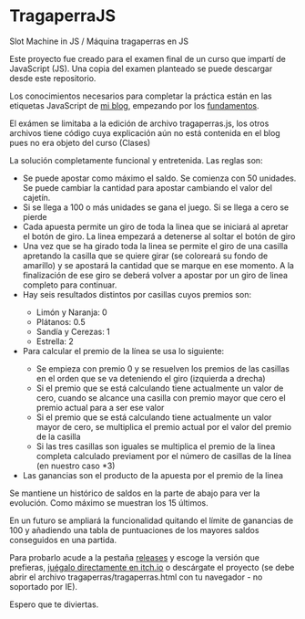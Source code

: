 # TragaperraJS
Slot Machine in JS / Máquina tragaperras en JS

Este proyecto fue creado para el examen final de un curso que impartí de JavaScript (JS).
Una copia del examen planteado se puede descargar desde este repositorio.

Los conocimientos necesarios para completar la práctica están en las etiquetas JavaScript de <a href="https://hijosdelspectrum.blogspot.com.es/">mi blog</a>, empezando por los <a href="http://hijosdelspectrum.blogspot.com.es/2017/10/javascript-fundamentos.html">fundamentos</a>.

El exámen se limitaba a la edición de archivo tragaperras.js, los otros archivos tiene código cuya explicación aún no está contenida en el blog pues no era objeto del curso (Clases)

La solución completamente funcional y entretenida. Las reglas son:
<ul>
  <li>Se puede apostar como máximo el saldo. Se comienza con 50 unidades. Se puede cambiar la cantidad para apostar cambiando el valor del cajetín.</li>
  <li>Si se llega a 100 o más unidades se gana el juego. Si se llega a cero se pierde</li>
  <li>Cada apuesta permite un giro de toda la linea que se iniciará al apretar el botón de giro. La linea empezará a detenerse al soltar el botón de giro</li>
  <li>Una vez que se ha girado toda la linea se permite el giro de una casilla apretando la casilla que se quiere girar (se coloreará su fondo de amarillo) y se apostará la cantidad que se marque en ese momento. A la finalización de ese giro se deberá volver a apostar por un giro de linea completo para continuar.</li>
  <li> Hay seis resultados distintos por casillas cuyos premios son:</li>
    <ul>
      <li>Limón y Naranja: 0</li>
      <li>Plátanos: 0.5</li>
      <li>Sandía y Cerezas: 1</li>
      <li>Estrella: 2</li>
    </ul>
  <li>Para calcular el premio de la línea se usa lo siguiente:</li>
    <ul>
      <li>Se empieza con premio 0 y se resuelven los premios de las casillas en el orden que se va deteniendo el giro (izquierda a drecha)</li>
      <li>Si el premio que se está calculando tiene actualmente un valor de cero, cuando se alcance una casilla con premio mayor que cero el premio actual para a ser ese valor</li>
      <li>Si el premio que se está calculando tiene actualmente un valor mayor de cero, se multiplica el premio actual por el valor del premio de la casilla</li>
      <li>Si las tres casillas son iguales se multiplica el premio de la linea completa calculado previament por el número de casillas de la línea (en nuestro caso *3)</li>
  </ul>
  <li>Las ganancias son el producto de la apuesta por el premio de la linea</li>
</ul>

Se mantiene un histórico de saldos en la parte de abajo para ver la evolución. Como máximo se muestran los 15 últimos.

En un futuro se ampliará la funcionalidad quitando el límite de ganancias de 100 y añadiendo una tabla de puntuaciones de los mayores saldos conseguidos en una partida.

Para probarlo acude a la pestaña <a href="https://github.com/Awes0meM4n/tragaperrajs/releases">releases</a> y escoge la versión que prefieras, <a href="https://lanyu-estudio.itch.io/jslot-machine-tragaperrajs-">juégalo directamente en itch.io</a> o descárgate el proyecto (se debe abrir el archivo tragaperras/tragaperras.html con tu navegador - no soportado por IE).

Espero que te diviertas.
